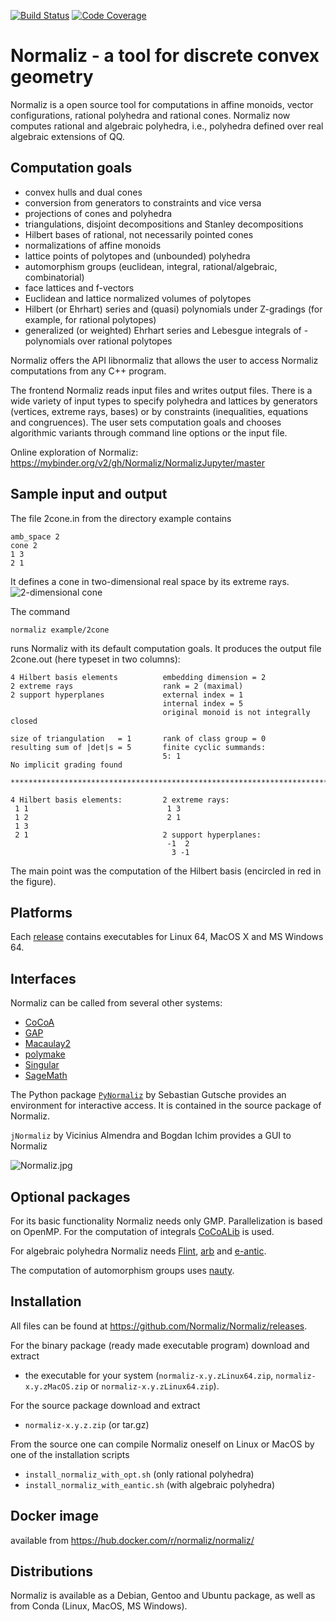 [![Build Status](https://travis-ci.org/Normaliz/Normaliz.svg)](https://travis-ci.org/Normaliz/Normaliz)
[![Code Coverage](https://codecov.io/github/Normaliz/Normaliz/coverage.svg)](https://codecov.io/gh/Normaliz/Normaliz)

# Normaliz - a tool for discrete convex geometry

Normaliz is a open source tool for computations in affine monoids, vector configurations, rational polyhedra and rational cones. Normaliz now computes rational and algebraic polyhedra, i.e., polyhedra defined over real algebraic extensions of QQ.

## Computation goals

- convex hulls and dual cones
- conversion from generators to constraints and vice versa
- projections of cones and polyhedra
- triangulations, disjoint decompositions and Stanley decompositions
- Hilbert bases of rational, not necessarily pointed cones
- normalizations of affine monoids
- lattice points of polytopes and (unbounded) polyhedra
- automorphism groups (euclidean, integral, rational/algebraic, combinatorial)
- face lattices and f-vectors
- Euclidean and lattice normalized volumes of polytopes
- Hilbert (or Ehrhart) series and (quasi) polynomials under Z-gradings (for example, for rational polytopes)
- generalized (or weighted) Ehrhart series and Lebesgue integrals of - polynomials over rational polytopes

Normaliz offers the API libnormaliz that allows the user to access Normaliz computations from any C++ program.

The frontend Normaliz reads input files and writes output files. There is a wide variety of input types to specify polyhedra and lattices by generators (vertices, extreme rays, bases) or by constraints (inequalities, equations and congruences). The user sets computation goals and chooses algorithmic variants through command line options or the input file.

Online exploration of Normaliz: <https://mybinder.org/v2/gh/Normaliz/NormalizJupyter/master>

## Sample input and output

The file 2cone.in from the directory example contains

    amb_space 2
    cone 2
    1 3
    2 1

It defines a cone in two-dimensional real space by its extreme rays. 
![2-dimensional cone](https://github.com/Normaliz/Normaliz/blob/master/doc/2cone.jpg)

The command

    normaliz example/2cone

runs Normaliz with its default computation goals. It produces the output file 2cone.out (here typeset in two columns):

    4 Hilbert basis elements          embedding dimension = 2
    2 extreme rays                    rank = 2 (maximal)
    2 support hyperplanes             external index = 1
                                      internal index = 5
                                      original monoid is not integrally closed
    
    size of triangulation   = 1       rank of class group = 0
    resulting sum of |det|s = 5       finite cyclic summands:
                                      5: 1  
    No implicit grading found
    
    ***********************************************************************
    
    4 Hilbert basis elements:         2 extreme rays:
     1 1                               1 3
     1 2                               2 1
     1 3
     2 1                              2 support hyperplanes:
                                       -1  2
                                        3 -1

The main point was the computation of the Hilbert basis (encircled in red in the figure).
                                        
## Platforms
Each [release](https://github.com/Normaliz/Normaliz/releases) contains executables for Linux 64, MacOS X and MS Windows 64.

## Interfaces
Normaliz can be called from several other systems:
- [CoCoA](http://cocoa.dima.unige.it)
- [GAP](https://github.com/gap-packages/NormalizInterface)
- [Macaulay2](http://www2.macaulay2.com/Macaulay2/)
- [polymake](https://polymake.org/doku.php)
- [Singular](https://www.singular.uni-kl.de/)
- [SageMath](http://www.sagemath.org/)

The Python package [`PyNormaliz`](https://github.com/Normaliz/PyNormaliz) by Sebastian Gutsche provides an environment for interactive access. It is contained in the source package of Normaliz.

`jNormaliz` by Vicinius Almendra and Bogdan Ichim provides a GUI to Normaliz

![Normaliz.jpg](https://github.com/Normaliz/Normaliz/blob/master/doc/jNormaliz.jpg)

## Optional packages
For its basic functionality Normaliz needs only GMP. Parallelization is based on OpenMP. For the computation of integrals [CoCoALib](http://cocoa.dima.unige.it) is used.

For algebraic polyhedra Normaliz needs [Flint](http://www.flintlib.org/), [arb](http://arblib.org/) and [e-antic](https://github.com/videlec/e-antic).

The computation of automorphism groups uses [nauty](http://users.cecs.anu.edu.au/~bdm/nauty).


## Installation

All files can be found at https://github.com/Normaliz/Normaliz/releases.

For the binary package (ready made executable program) download and extract
- the executable for your system (`normaliz-x.y.zLinux64.zip`, `normaliz-x.y.zMacOS.zip` or `normaliz-x.y.zLinux64.zip`).

For the source package download  and extract
-  `normaliz-x.y.z.zip` (or tar.gz)

From the source one can compile Normaliz oneself on Linux or MacOS by one of the installation scripts
- `install_normaliz_with_opt.sh` (only rational polyhedra)
- `install_normaliz_with_eantic.sh` (with algebraic polyhedra)

## Docker image

available from https://hub.docker.com/r/normaliz/normaliz/

## Distributions

Normaliz is available as a Debian, Gentoo and Ubuntu package, as well as from Conda (Linux, MacOS, MS Windows).
